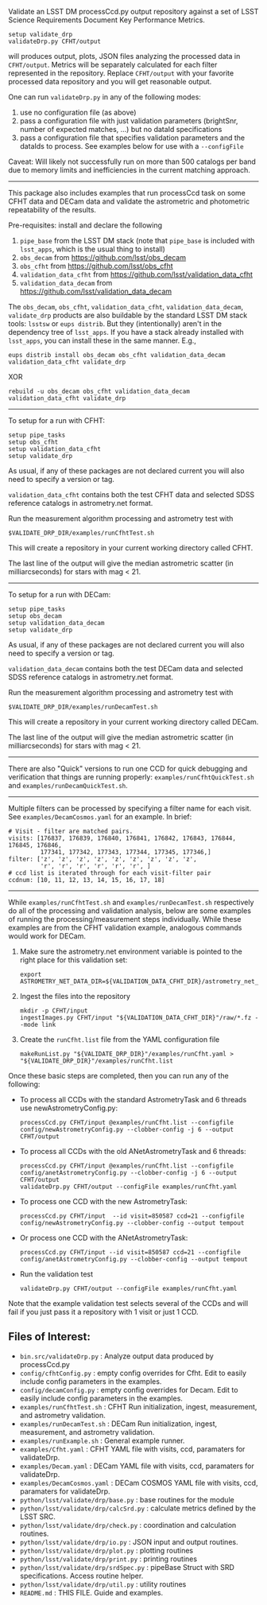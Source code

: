Validate an LSST DM processCcd.py output repository
against a set of LSST Science Requirements Document Key Performance Metrics.

```
setup validate_drp
validateDrp.py CFHT/output
```

will produces output, plots, JSON files analyzing the processed data in `CFHT/output`.  Metrics will be separately calculated for each filter represented in the repository.  Replace `CFHT/output` with your favorite processed data repository and you will get reasonable output.

One can run `validateDrp.py` in any of the following modes:
1. use no configuration file (as above)
2. pass a configuration file with just validation parameters (brightSnr, number of expected matches, ...) but no dataId specifications
3. pass a configuration file that specifies validation parameters and the dataIds to process.  See examples below for use with a `--configFile`

Caveat:  Will likely not successfully run on more than 500 catalogs per band due to memory limits and inefficiencies in the current matching approach.

------
This package also includes examples that run processCcd task on some 
CFHT data and DECam data
and validate the astrometric and photometric repeatability of the results.

Pre-requisites: install and declare the following

1. `pipe_base` from the LSST DM stack (note that `pipe_base` is included with `lsst_apps`, which is the usual thing to install)
2. `obs_decam` from https://github.com/lsst/obs_decam
3. `obs_cfht` from https://github.com/lsst/obs_cfht
4. `validation_data_cfht` from https://github.com/lsst/validation_data_cfht
5. `validation_data_decam` from https://github.com/lsst/validation_data_decam

The `obs_decam`, `obs_cfht`, `validation_data_cfht`, `validation_data_decam`, `validate_drp` products are also buildable by the standard LSST DM stack tools: `lsstsw` or `eups distrib`.  But they (intentionally) aren't in the dependency tree of `lsst_apps`.  If you have a stack already installed with `lsst_apps`, you can install these in the same manner.  E.g.,

```
eups distrib install obs_decam obs_cfht validation_data_decam validation_data_cfht validate_drp
```

XOR

```
rebuild -u obs_decam obs_cfht validation_data_decam validation_data_cfht validate_drp
```

------
To setup for a run with CFHT:
```
setup pipe_tasks
setup obs_cfht 
setup validation_data_cfht
setup validate_drp
```
As usual, if any of these packages are not declared current you will also need to specify a version or tag.

`validation_data_cfht` contains both the test CFHT data and selected SDSS reference catalogs in astrometry.net format.

Run the measurement algorithm processing and astrometry test with
```
$VALIDATE_DRP_DIR/examples/runCfhtTest.sh
```
This will create a repository in your current working directory called CFHT.

The last line of the output will give the median astrometric scatter (in milliarcseconds) for stars with mag < 21.

------
To setup for a run with DECam:
```
setup pipe_tasks
setup obs_decam
setup validation_data_decam
setup validate_drp
```
As usual, if any of these packages are not declared current you will also need to specify a version or tag.

`validation_data_decam` contains both the test DECam data and selected SDSS reference catalogs in astrometry.net format.

Run the measurement algorithm processing and astrometry test with
```
$VALIDATE_DRP_DIR/examples/runDecamTest.sh
```
This will create a repository in your current working directory called DECam.

The last line of the output will give the median astrometric scatter (in milliarcseconds) for stars with mag < 21.

------
There are also "Quick" versions to run one CCD for quick debugging and verification that things are running properly: `examples/runCfhtQuickTest.sh` and `examples/runDecamQuickTest.sh`.

------
Multiple filters can be processed by specifying a filter name for each visit.  See `examples/DecamCosmos.yaml` for an example.  In brief:
```
# Visit - filter are matched pairs.
visits: [176837, 176839, 176840, 176841, 176842, 176843, 176844, 176845, 176846,
         177341, 177342, 177343, 177344, 177345, 177346,]
filter: ['z', 'z', 'z', 'z', 'z', 'z', 'z', 'z', 'z',
         'r', 'r', 'r', 'r', 'r', 'r', ]
# ccd list is iterated through for each visit-filter pair
ccdnum: [10, 11, 12, 13, 14, 15, 16, 17, 18]
```

------
While `examples/runCfhtTest.sh` and `examples/runDecamTest.sh` respectively do all of the processing and validation analysis, below are some examples of running the processing/measurement steps individually.  While these examples are from  the CFHT validation example, analogous commands would work for DECam.

1. Make sure the astrometry.net environment variable is pointed to the right place for this validation set:
    ```
    export ASTROMETRY_NET_DATA_DIR=${VALIDATION_DATA_CFHT_DIR}/astrometry_net_data
    ```

2. Ingest the files into the repository
    ```
    mkdir -p CFHT/input
    ingestImages.py CFHT/input "${VALIDATION_DATA_CFHT_DIR}"/raw/*.fz --mode link
    ```

3. Create the `runCfht.list` file from the YAML configuration file
    ```
    makeRunList.py "${VALIDATE_DRP_DIR}"/examples/runCfht.yaml > "${VALIDATE_DRP_DIR}"/examples/runCfht.list
    ```

Once these basic steps are completed, then you can run any of the following:

* To process all CCDs with the standard AstrometryTask and 6 threads use newAstrometryConfig.py:
    ```
    processCcd.py CFHT/input @examples/runCfht.list --configfile config/newAstrometryConfig.py --clobber-config -j 6 --output CFHT/output
    ```

* To process all CCDs with the old ANetAstrometryTask and 6 threads:
    ```
    processCcd.py CFHT/input @examples/runCfht.list --configfile config/anetAstrometryConfig.py --clobber-config -j 6 --output CFHT/output
    validateDrp.py CFHT/output --configFile examples/runCfht.yaml
    ```

* To process one CCD with the new AstrometryTask:
    ```
    processCcd.py CFHT/input  --id visit=850587 ccd=21 --configfile config/newAstrometryConfig.py --clobber-config --output tempout
    ```

* Or process one CCD with the ANetAstrometryTask:
    ```
    processCcd.py CFHT/input --id visit=850587 ccd=21 --configfile config/anetAstrometryConfig.py --clobber-config --output tempout
    ```

* Run the validation test
    ```
    validateDrp.py CFHT/output --configFile examples/runCfht.yaml
    ```

Note that the example validation test selects several of the CCDs and will fail if you just pass it a repository with 1 visit or just 1 CCD.

Files of Interest:
------------------
* `bin.src/validateDrp.py`  : Analyze output data produced by processCcd.py
* `config/cfhtConfig.py`  : empty config overrides for Cfht.  Edit to easily include config parameters in the examples.
* `config/decamConfig.py` : empty config overrides for Decam.  Edit to easily include config parameters in the examples.
* `examples/runCfhtTest.sh`  : CFHT Run initialization, ingest, measurement, and astrometry validation.
* `examples/runDecamTest.sh` : DECam Run initialization, ingest, measurement, and astrometry validation.
* `examples/runExample.sh`  : General example runner.
* `examples/Cfht.yaml`   : CFHT YAML file with visits, ccd, paramaters for validateDrp.
* `examples/Decam.yaml`   : DECam YAML file with visits, ccd, paramaters for validateDrp.
* `examples/DecamCosmos.yaml`   : DECam COSMOS YAML file with visits, ccd, paramaters for validateDrp.
* `python/lsst/validate/drp/base.py` : base routines for the module
* `python/lsst/validate/drp/calcSrd.py` : calculate metrics defined by the LSST SRC.
* `python/lsst/validate/drp/check.py` : coordination and calculation routines.
* `python/lsst/validate/drp/io.py` : JSON input and output routines.
* `python/lsst/validate/drp/plot.py` : plotting routines
* `python/lsst/validate/drp/print.py` : printing routines
* `python/lsst/validate/drp/srdSpec.py` : pipeBase Struct with SRD specifications.  Access routine helper.
* `python/lsst/validate/drp/util.py` : utility routines
* `README.md` : THIS FILE.  Guide and examples.
